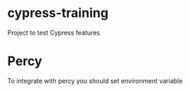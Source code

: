 # cypress-training
Project to test Cypress features

# Percy
To integrate with percy you should set environment variable